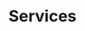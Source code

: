 ---
title: Services
slug: services
taxonomy:
	tag: industry_group
content:
    items:
        '@taxonomy.industry_group': services
    order:
        by: date
        dir: desc
---